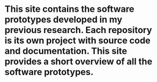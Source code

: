 # This site contains the software prototypes developed in my previous research. Each repository is its own project with source code and documentation. This site provides a short overview of all the software prototypes.
